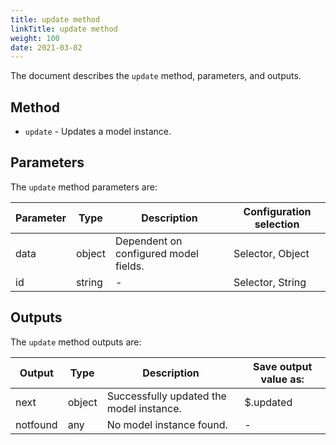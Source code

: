 ```yaml
---
title: update method
linkTitle: update method
weight: 100
date: 2021-03-02
---
```


The document describes the `update` method, parameters, and outputs.

## Method

* `update` - Updates a model instance.

## Parameters

The `update` method parameters are:

| Parameter | Type | Description | Configuration selection |
| --- | --- | --- | --- |
| data | object | Dependent on configured model fields. | Selector, Object |
| id | string | \- | Selector, String |

## Outputs

The `update` method outputs are:

| Output | Type | Description | Save output value as: |
| --- | --- | --- | --- |
| next | object | Successfully updated the model instance. | $.updated |
| notfound | any | No model instance found. | \- |
